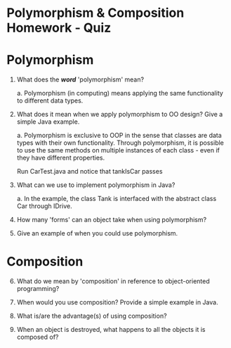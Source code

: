 # Polymorphism & Composition Homework - Quiz

# Polymorphism

1. What does the ___word___ 'polymorphism' mean?

    a. Polymorphism (in computing) means applying the same functionality to different data types.

2. What does it mean when we apply polymorphism to OO design? Give a simple Java example.
    
    a. Polymorphism is exclusive to OOP in the sense that classes are data types with their own functionality. Through polymorphism, it is possible to use the same methods on multiple instances of each class - even if they have different properties.
    
    Run CarTest.java and notice that tankIsCar passes

3. What can we use to implement polymorphism in Java?

    a. In the example, the class Tank is interfaced with the abstract class Car through IDrive.

4. How many 'forms' can an object take when using polymorphism?

5. Give an example of when you could use polymorphism.



# Composition

6. What do we mean by 'composition' in reference to object-oriented programming?

7. When would you use composition? Provide a simple example in Java.

8. What is/are the advantage(s) of using composition?

9. When an object is destroyed, what happens to all the objects it is composed of?